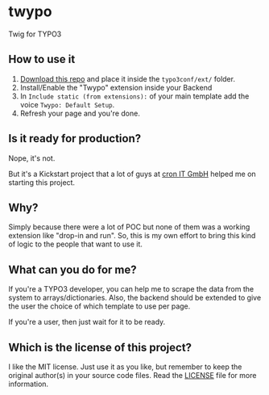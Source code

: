 twypo
=====

Twig for TYPO3

## How to use it
1. [Download this repo](https://github.com/julianxhokaxhiu/twypo/archive/master.zip) and place it inside the `typo3conf/ext/` folder.
2. Install/Enable the "Twypo" extension inside your Backend
3. In `Include static (from extensions):` of your main template add the voice `Twypo: Default Setup`.
4. Refresh your page and you're done.

## Is it ready for production?
Nope, it's not.

But it's a Kickstart project that a lot of guys at [cron IT GmbH](http://www.cron.eu) helped me on starting this project.

## Why?
Simply because there were a lot of POC but none of them was a working extension like "drop-in and run". So, this is my own effort to bring this kind of logic to the people that want to use it.

## What can you do for me?
If you're a TYPO3 developer, you can help me to scrape the data from the system to arrays/dictionaries. Also, the backend should be extended to give the user the choice of which template to use per page.

If you're a user, then just wait for it to be ready.

## Which is the license of this project?
I like the MIT license. Just use it as you like, but remember to keep the original author(s) in your source code files. Read the [LICENSE](https://github.com/julianxhokaxhiu/twypo/blob/master/LICENSE) file for more information.